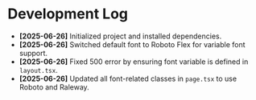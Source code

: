 # Development Log

- **[2025-06-26]** Initialized project and installed dependencies.
- **[2025-06-26]** Switched default font to Roboto Flex for variable font support.
- **[2025-06-26]** Fixed 500 error by ensuring font variable is defined in `layout.tsx`.
- **[2025-06-26]** Updated all font-related classes in `page.tsx` to use Roboto and Raleway. 